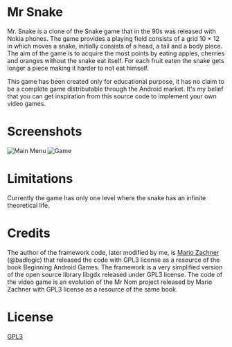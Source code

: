 # Mr Snake

Mr. Snake is a clone of the Snake game that in the 90s was released with Nokia phones. The game provides a playing field consists of a grid 10 × 12 in which moves a snake, initially consists of a head, a tail and a body piece. The aim of the game is to acquire the most points by eating apples, cherries and oranges without the snake eat itself. For each fruit eaten the snake gets longer a piece making it harder to not eat himself.

This game has been created only for educational purpose, it has no claim to be a complete game distributable through the Android market. It's my belief that you can get inspiration from this source code to implement your own video games.

# Screenshots

![Main Menu](http://www.androidforfun.it/wp-content/uploads/2016/12/Screenshot_Mr_Snake_Home.png) ![Game](http://www.androidforfun.it/wp-content/uploads/2016/12/Screenshot_Mr_Snake.png)

# Limitations

Currently the game has only one level where the snake has an infinite theoretical life.

# Credits

The author of the framework code, later modified by me, is [Mario Zachner](https://github.com/badlogic) (@badlogic) that released the code with GPL3 license as a resource of the book Beginning Android Games. The framework is a very simplified version of the open source library libgdx released under GPL3 license. The code of the video game is an evolution of the Mr Nom project released by Mario Zachner with GPL3 license as a resource of the same book.

# License
[GPL3](https://www.gnu.org/licenses/gpl-3.0.en.html)
